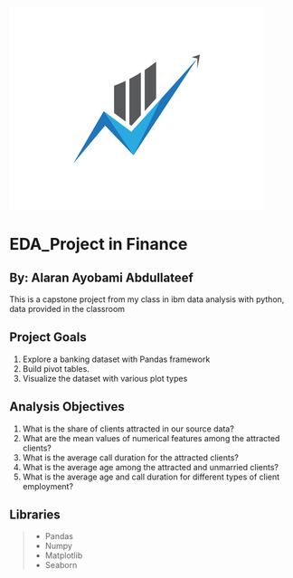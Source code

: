 ![images.jpg](Img_2.jpg)
# EDA_Project in Finance #
 
## By: Alaran Ayobami Abdullateef
This is a capstone project from my class in ibm data analysis with python, data provided in the classroom 

## Project Goals
1. Explore a banking dataset with Pandas framework
2. Build pivot tables.
3. Visualize the dataset with various plot types

## Analysis Objectives 

1. What is the share of clients attracted in our source data?
2. What are the mean values of numerical features among the attracted clients?
3. What is the average call duration for the attracted clients?
4. What is the average age among the attracted and unmarried clients?
5. What is the average age and call duration for different types of client employment?

## Libraries 
>- Pandas
>- Numpy
>- Matplotlib
>- Seaborn
